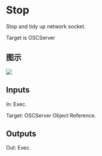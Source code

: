 # Stop

Stop and tidy up network socket.

Target is OSCServer

## 图示

![]($-20221218-18063389.png)

## Inputs

In: Exec.

Target: OSCServer Object Reference.  

## Outputs

Out: Exec.

